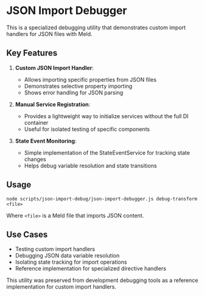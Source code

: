 # JSON Import Debugger

This is a specialized debugging utility that demonstrates custom import handlers for JSON files with Meld.

## Key Features

1. **Custom JSON Import Handler**:
   - Allows importing specific properties from JSON files
   - Demonstrates selective property importing
   - Shows error handling for JSON parsing

2. **Manual Service Registration**:
   - Provides a lightweight way to initialize services without the full DI container
   - Useful for isolated testing of specific components

3. **State Event Monitoring**:
   - Simple implementation of the StateEventService for tracking state changes
   - Helps debug variable resolution and state transitions

## Usage

```
node scripts/json-import-debug/json-import-debugger.js debug-transform <file>
```

Where `<file>` is a Meld file that imports JSON content.

## Use Cases

- Testing custom import handlers
- Debugging JSON data variable resolution
- Isolating state tracking for import operations
- Reference implementation for specialized directive handlers

This utility was preserved from development debugging tools as a reference implementation for custom import handlers.